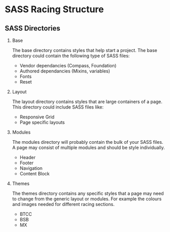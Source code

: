 SASS Racing Structure 
=============

SASS Directories
----------

1.  Base

	The base directory contains styles that help start a project. The base directory could contain the following type of SASS files:
	* Vendor dependancies (Compass, Foundation)
	* Authored dependancies (Mixins, variables)
	* Fonts
	* Reset

2.  Layout

	The layout directory contains styles that are large containers of a page. This directory could include SASS files like:
	* Responsive Grid
	* Page specific layouts

3.  Modules

	The modules directory will probably contain the bulk of your SASS files. A page may consist of multiple modules and should be style individually. 
	* Header
	* Footer
	* Navigation
	* Content Block

4.  Themes

	The themes directory contains any specific styles that a page may need to change from the generic layout or modules. For example the colours and images needed for different racing sections.

	* BTCC
	* BSB 
	* MX


